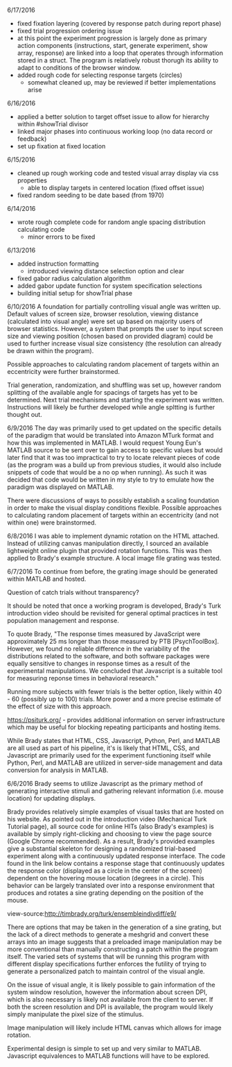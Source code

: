 6/17/2016
- fixed fixation layering (covered by response patch during report phase)
- fixed trial progression ordering issue
- at this point the experiment progression is largely done as primary action components (instructions, start, generate experiment, show array, response) are linked into a loop that operates through information stored in a struct. The program is relatively robust thorugh its ability to adapt to conditions of the browser window.
- added rough code for selecting response targets (circles)
	- somewhat cleaned up, may be reviewed if better implementations arise

6/16/2016
- applied a better solution to target offset issue to allow for hierarchy within #showTrial divisor
- linked major phases into continuous working loop (no data record or feedback)
- set up fixation at fixed location

6/15/2016
- cleaned up rough working code and tested visual array display via css properties
	- able to display targets in centered location (fixed offset issue)
- fixed random seeding to be date based (from 1970)

6/14/2016
- wrote rough complete code for random angle spacing distribution calculating code
	- minor errors to be fixed

6/13/2016
- added instruction formatting
	- introduced viewing distance selection option and clear
- fixed gabor radius calculation algorithm
- added gabor update function for system specification selections
- building initial setup for showTrial phase

6/10/2016
A foundation for partially controlling visual angle was written up. Default values of screen size, browser resolution, viewing distance (calculated into visual angle) were set up based on majority users of browser statistics. However, a system that prompts the user to input screen size and viewing position (chosen based on provided diagram) could be used to further increase visual size consistency (the resolution can already be drawn within the program).

Possible approaches to calculating random placement of targets within an eccentricity were further brainstormed.

Trial generation, randomization, and shuffling was set up, however random splitting of the available angle for spacings of targets has yet to be determined. Next trial mechanisms and starting the experiment was written. Instructions will likely be further developed while angle spltting is further thought out.

6/9/2016
The day was primarily used to get updated on the specific details of the paradigm that would be translated into Amazon MTurk format and how this was implemented in MATLAB. I would request Young Eun's MATLAB source to be sent over to gain access to specific values but would later find that it was too impractical to try to locate relevant pieces of code (as the program was a build up from previous studies, it would also include snippets of code that would be a no op when running). As such it was decided that code would be written in my style to try to emulate how the paradigm was displayed on MATLAB. 

There were discussions of ways to possibly establish a scaling foundation in order to make the visual display conditions flexible. Possible approaches to calculating random placement of targets within an eccentricity (and not within one) were brainstormed.

6/8/2016
I was able to implement dynamic rotation on the HTML attached. Instead of utilizing canvas manipulation directly, I sourced an available lightweight online plugin that provided rotation functions. This was then applied to Brady's example structure. A local image file grating was tested.

6/7/2016
To continue from before, the grating image should be generated within MATLAB and hosted.

Question of catch trials without transparency?

It should be noted that once a working program is developed, Brady's Turk introduction video should be revisited for general optimal practices in test population management and response.

To quote Brady, "The response times measured by JavaScript were approximately 25 ms longer than those measured by PTB [PsychToolBox]. However, we found no reliable difference in the variability of the distributions related to the software, and both software packages were equally sensitive to changes in response times as a result of the experimental manipulations. We concluded that Javascript is a suitable tool for measuring reponse times in behavioral research."

Running more subjects with fewer trials is the better option, likely within 40 - 60 (possibly up to 100) trials. More power and a more precise estimate of the effect of size with this approach.

https://psiturk.org/ - provides additional information on server infrastructure which may be useful for blocking repeating participants and hosting items.

While Brady states that HTML, CSS, Javascript, Python, Perl, and MATLAB are all used as part of his pipeline, it's is likely that HTML, CSS, and Javascript are primarily used for the experiment functioning itself while Python, Perl, and MATLAB are utilized in server-side management and data conversion for analysis in MATLAB. 

6/6/2016
Brady seems to utilize Javascript as the primary method of generating interactive stimuli and gathering relevant information (i.e. mouse location) for updating displays.

Brady provides relatively simple examples of visual tasks that are hosted on his website. As pointed out in the introduction video (Mechanical Turk Tutorial page), all source code for online HITs (also Brady's examples) is available by simply right-clicking and choosing to view the page source (Google Chrome recommended). As a result, Brady's provided examples give a substantial skeleton for designing a randomized trial-based experiment along with a continuously updated response interface. The code found in the link below contains a response stage that continuously updates the response color (displayed as a circle in the center of the screen) dependent on the hovering mouse location (degrees in a circle). This behavior can be largely translated over into a response environment that produces and rotates a sine grating depending on the position of the mouse. 

view-source:http://timbrady.org/turk/ensembleindivdiff/e9/

There are options that may be taken in the generation of a sine grating, but the lack of a direct methods to generate a meshgrid and convert these arrays into an image suggests that a preloaded image manipulation may be more conventional than manually constructing a patch within the program itself. The varied sets of systems that will be running this program with different display specifications further enforces the futility of trying to generate a personalized patch to maintain control of the visual angle.

On the issue of visual angle, it is likely possible to gain information of the system window resolution, however the information about screen DPI, which is also necessary is likely not available from the client to server. If both the screen resolution and DPI is available, the program would likely simply manipulate the pixel size of the stimulus. 

Image manipulation will likely include HTML canvas which allows for image rotation.

Experimental design is simple to set up and very similar to MATLAB. Javascript equivalences to MATLAB functions will have to be explored.